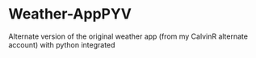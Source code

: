 # Weather-AppPYV
Alternate version of the original weather app (from my CalvinR alternate account) with python integrated
